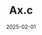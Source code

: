 ---
title       : Ax.c
description : Espace d’innovation entrepreneuriale au coeur du centre-ville de Montréal agissant comme lieu de rassemblement de l’écosystème startup québécois.
date        : 2025-02-01
link        : https://espaceaxc.com/
company     : fatfish
extraInfos: 
  - WordPress
  - GSAP
---